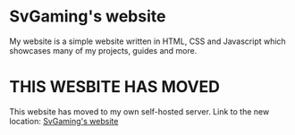 # SvGaming's website
My website is a simple website written in HTML, CSS and Javascript which showcases many of my projects, guides and more.

# THIS WESBITE HAS MOVED
This website has moved to my own self-hosted server. Link to the new location:
[SvGaming's website](https://svgaming.loca.lt)